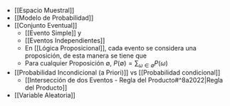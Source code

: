 - [[Espacio Muestral]] 
- [[Modelo de Probabilidad]] 
- [[Conjunto Eventual]]
	- [[Evento Simple]] y 
	- [[Eventos Independientes]] 
	- En [[Lógica Proposicional]], cada evento se considera una proposición, de esta manera se tiene que
	- Para cualquier Proposición $\emptyset$, $P(\emptyset) = \sum_{\omega\in\emptyset}P(\omega)$ 
- [[Probabilidad Incondicional (a Priori)]]  vs [[Probabilidad condicional]] 
	- [[Intersección de dos Eventos - Regla del Producto#^8a2022|Regla del Producto]] 
- [[Variable Aleatoria]] 